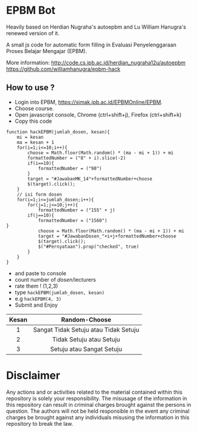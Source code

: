 EPBM Bot
=========

Heavily based on Herdian Nugraha's autoepbm and Lu William Hanugra's renewed version of it.

A small js code for automatic form filling in Evaluasi Penyelenggaraan Proses Belajar Mengajar (EPBM).

More information:
http://code.cs.ipb.ac.id/herdian_nugraha12u/autoepbm
https://github.com/williamhanugra/epbm-hack

How to use ?
------------

* Login into EPBM, https://simak.ipb.ac.id/EPBMOnline/EPBM.
* Choose course.
* Open javascript console, Chrome (ctrl+shift+j), Firefox (ctrl+shift+k)
* Copy this code 

```
function hackEPBM(jumlah_dosen, kesan){
	mi = kesan
	ma = kesan + 1
	for(i=1;i<=10;i++){
		choose = Math.floor(Math.random() * (ma - mi + 1)) + mi
		formattedNumber = ("8" + i).slice(-2)
		if(i==10){
			formattedNumber = ("90")
		}
		target = "#JawabanMK_14"+formattedNumber+choose
		$(target).click();
	}
	// isi form dosen
	for(i=1;i<=jumlah_dosen;i++){
		for(j=1;j<=10;j++){
			formattedNumber = ("155" + j)
		if(j==10){
			formattedNumber = ("1560")
}
			choose = Math.floor(Math.random() * (ma - mi + 1)) + mi
			target = "#JawabanDosen_"+i+j+formattedNumber+choose
			$(target).click();
			$("#Pernyataan").prop("checked", true)
		}
	}
}

```
* and paste to console
* count number of *dosen*/lecturers
* rate them ! (1,2,3)
* type `hackEPBM(jumlah_dosen, kesan)`
* e.g `hackEPBM(4, 3)`
* Submit and Enjoy

| Kesan         | Random-Choose                         |
| :------------:|:-------------------------------------:|
| 1             | Sangat Tidak Setuju atau Tidak Setuju |
| 2             | Tidak Setuju atau Setuju              |
| 3             | Setuju atau Sangat Setuju             |

Disclaimer
==========

Any actions and or activities related to the material contained within this repository is solely your responsibility. The misusage of the information in this repository can result in criminal charges brought against the persons in question. The authors will not be held responsible in the event any criminal charges be brought against any individuals misusing the information in this repository to break the law.
